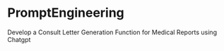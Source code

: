 # PromptEngineering
 Develop a Consult Letter Generation Function for Medical Reports using Chatgpt
